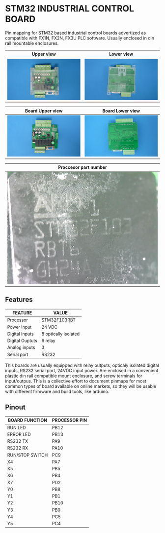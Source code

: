 # STM32 INDUSTRIAL CONTROL BOARD

Pin mapping for STM32 based industrial control boards advertized as compatible with FX1N, FX2N, FX3U PLC software. Usually enclosed in din rail mountable enclosures.


|Upper view                    |Lower view                 
|------------------------------|--------------------------
|![](assets/img/upper.jpg)     |![](assets/img/lower.jpg) 


|Board Upper view              |Board Lower view                 
|------------------------------|--------------------------
|![](assets/img/upperboard.jpg)|![](assets/img/lowerboard.jpg) 

|Proccesor part number       |
|----------------------------|
|![](assets/img/procpart.png)|


## Features

| FEATURE         | VALUE 
|-----------------|--------------
| Processor       | STM32F103RBT
| Power Input     | 24 VDC
| Digital Inputs  | 8 optically isolated
| Digital Ouptuts | 6 relay
| Analog inputs   | 3
| Serial port     | RS232


This boards are usually equipped with relay outputs, opticaly isolated digital inputs, RS232 serial port, 24VDC input power. Are enclosed in a convenient plastic din rail compatible mount enclosure, and screw terminals for input/outpus. This is a collective effort to document pinmaps for most common types of board available on online markets, so they will be usable with different firmware and build tools, like arduino.

## Pinout

| BOARD FUNCTION  | PROCESSOR PIN 
|-----------------|---------------
| RUN LED         | PB12
| ERROR LED       | PB13
| RS232 TX        | PA9
| RS232 RX        | PA10
| RUN/STOP SWITCH | PC9
| X4              | PA7
| X5              | PB5
| X6              | PB4
| X7              | PD2
| Y0              | PB8
| Y1              | PB1
| Y2              | PB10
| Y3              | PB0
| Y4              | PC5
| Y5              | PC4


